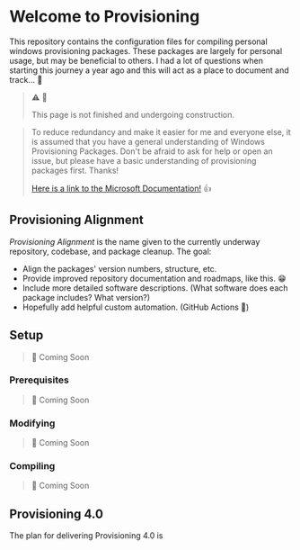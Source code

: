 # Welcome to Provisioning

This repository contains the configuration files for compiling personal windows provisioning
packages. These packages are largely for personal usage, but may be beneficial to others. I had a
lot of questions when starting this journey a year ago and this will act as a place to document and
track... 🚧

> ⚠️ 🚧
>
> This page is not finished and undergoing construction.


> To reduce redundancy and make it easier for me and everyone else, it is assumed that you have a general understanding of Windows Provisioning Packages. Don't be afraid to ask for help or open an issue, but please have a basic understanding of provisioning packages first. Thanks!
>
> [Here is a link to the Microsoft Documentation!](https://docs.microsoft.com/windows/configuration/provisioning-packages/provisioning-packages) 👍

## Provisioning Alignment

_Provisioning Alignment_ is the name given to the currently underway repository, codebase, and
package cleanup. The goal:

- Align the packages' version numbers, structure, etc.
- Provide improved repository documentation and roadmaps, like this. 😁
- Include more detailed software descriptions. (What software does each package includes? What
  version?)
- Hopefully add helpful custom automation. (GitHub Actions 🚀)

## Setup

> 🚧 Coming Soon

### Prerequisites

> 🚧 Coming Soon

### Modifying

> 🚧 Coming Soon

### Compiling

> 🚧 Coming Soon
>

## Provisioning 4.0

The plan for delivering Provisioning 4.0 is 






